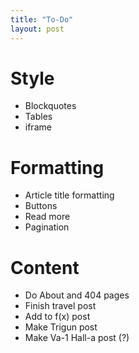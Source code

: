 ```yaml
---
title: "To-Do"
layout: post
---
```


# Style

- Blockquotes
- Tables
- iframe

# Formatting

- Article title formatting
- Buttons
- Read more
- Pagination

# Content

- Do About and 404 pages
- Finish travel post
- Add to f(x) post
- Make Trigun post
- Make Va-1 Hall-a post (?)

